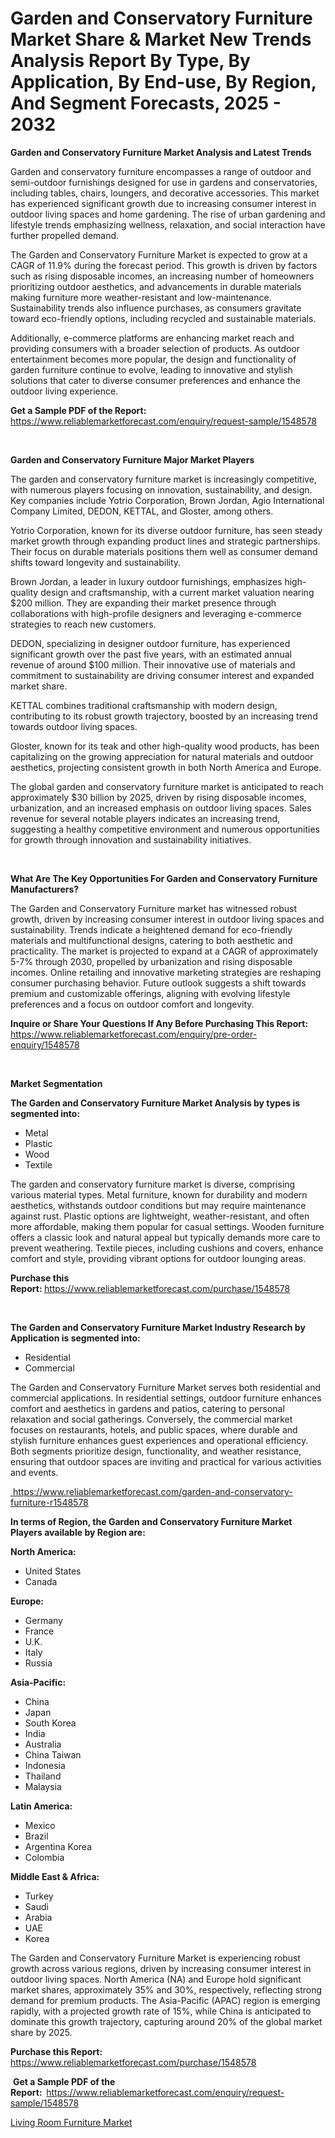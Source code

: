 <p><h1>Garden and Conservatory Furniture Market Share & Market New Trends Analysis Report By Type, By Application, By End-use, By Region, And Segment Forecasts, 2025 - 2032</h1></p><p><strong>Garden and Conservatory Furniture Market Analysis and Latest Trends</strong></p>
<p><p>Garden and conservatory furniture encompasses a range of outdoor and semi-outdoor furnishings designed for use in gardens and conservatories, including tables, chairs, loungers, and decorative accessories. This market has experienced significant growth due to increasing consumer interest in outdoor living spaces and home gardening. The rise of urban gardening and lifestyle trends emphasizing wellness, relaxation, and social interaction have further propelled demand.</p><p>The Garden and Conservatory Furniture Market is expected to grow at a CAGR of 11.9% during the forecast period. This growth is driven by factors such as rising disposable incomes, an increasing number of homeowners prioritizing outdoor aesthetics, and advancements in durable materials making furniture more weather-resistant and low-maintenance. Sustainability trends also influence purchases, as consumers gravitate toward eco-friendly options, including recycled and sustainable materials.</p><p>Additionally, e-commerce platforms are enhancing market reach and providing consumers with a broader selection of products. As outdoor entertainment becomes more popular, the design and functionality of garden furniture continue to evolve, leading to innovative and stylish solutions that cater to diverse consumer preferences and enhance the outdoor living experience.</p></p>
<p><strong>Get a Sample PDF of the Report:&nbsp;</strong> <a href="https://www.reliablemarketforecast.com/enquiry/request-sample/1548578?utm_campaign=1890&utm_medium=2&utm_source=Github&utm_content=ia&utm_term=08022025&utm_id=garden-and-conservatory-furniture">https://www.reliablemarketforecast.com/enquiry/request-sample/1548578</a></p>
<p>&nbsp;</p>
<p><strong>Garden and Conservatory Furniture Major Market Players</strong></p>
<p><p>The garden and conservatory furniture market is increasingly competitive, with numerous players focusing on innovation, sustainability, and design. Key companies include Yotrio Corporation, Brown Jordan, Agio International Company Limited, DEDON, KETTAL, and Gloster, among others.</p><p>Yotrio Corporation, known for its diverse outdoor furniture, has seen steady market growth through expanding product lines and strategic partnerships. Their focus on durable materials positions them well as consumer demand shifts toward longevity and sustainability. </p><p>Brown Jordan, a leader in luxury outdoor furnishings, emphasizes high-quality design and craftsmanship, with a current market valuation nearing $200 million. They are expanding their market presence through collaborations with high-profile designers and leveraging e-commerce strategies to reach new customers.</p><p>DEDON, specializing in designer outdoor furniture, has experienced significant growth over the past five years, with an estimated annual revenue of around $100 million. Their innovative use of materials and commitment to sustainability are driving consumer interest and expanded market share.</p><p>KETTAL combines traditional craftsmanship with modern design, contributing to its robust growth trajectory, boosted by an increasing trend towards outdoor living spaces. </p><p>Gloster, known for its teak and other high-quality wood products, has been capitalizing on the growing appreciation for natural materials and outdoor aesthetics, projecting consistent growth in both North America and Europe.</p><p>The global garden and conservatory furniture market is anticipated to reach approximately $30 billion by 2025, driven by rising disposable incomes, urbanization, and an increased emphasis on outdoor living spaces. Sales revenue for several notable players indicates an increasing trend, suggesting a healthy competitive environment and numerous opportunities for growth through innovation and sustainability initiatives.</p></p>
<p>&nbsp;</p>
<p><strong>What Are The Key Opportunities For Garden and Conservatory Furniture Manufacturers?</strong></p>
<p><p>The Garden and Conservatory Furniture market has witnessed robust growth, driven by increasing consumer interest in outdoor living spaces and sustainability. Trends indicate a heightened demand for eco-friendly materials and multifunctional designs, catering to both aesthetic and practicality. The market is projected to expand at a CAGR of approximately 5-7% through 2030, propelled by urbanization and rising disposable incomes. Online retailing and innovative marketing strategies are reshaping consumer purchasing behavior. Future outlook suggests a shift towards premium and customizable offerings, aligning with evolving lifestyle preferences and a focus on outdoor comfort and longevity.</p></p>
<p><strong>Inquire or Share Your Questions If Any Before Purchasing This Report:</strong> <a href="https://www.reliablemarketforecast.com/enquiry/pre-order-enquiry/1548578?utm_campaign=1890&utm_medium=2&utm_source=Github&utm_content=ia&utm_term=08022025&utm_id=garden-and-conservatory-furniture">https://www.reliablemarketforecast.com/enquiry/pre-order-enquiry/1548578</a></p>
<p>&nbsp;</p>
<p><strong>Market Segmentation</strong></p>
<p><strong>The Garden and Conservatory Furniture Market Analysis by types is segmented into:</strong></p>
<p><ul><li>Metal</li><li>Plastic</li><li>Wood</li><li>Textile</li></ul></p>
<p><p>The garden and conservatory furniture market is diverse, comprising various material types. Metal furniture, known for durability and modern aesthetics, withstands outdoor conditions but may require maintenance against rust. Plastic options are lightweight, weather-resistant, and often more affordable, making them popular for casual settings. Wooden furniture offers a classic look and natural appeal but typically demands more care to prevent weathering. Textile pieces, including cushions and covers, enhance comfort and style, providing vibrant options for outdoor lounging areas.</p></p>
<p><strong>Purchase this Report:&nbsp;</strong><a href="https://www.reliablemarketforecast.com/purchase/1548578?utm_campaign=1890&utm_medium=2&utm_source=Github&utm_content=ia&utm_term=08022025&utm_id=garden-and-conservatory-furniture">https://www.reliablemarketforecast.com/purchase/1548578</a></p>
<p>&nbsp;</p>
<p><strong>The Garden and Conservatory Furniture Market Industry Research by Application is segmented into:</strong></p>
<p><ul><li>Residential</li><li>Commercial</li></ul></p>
<p><p>The Garden and Conservatory Furniture Market serves both residential and commercial applications. In residential settings, outdoor furniture enhances comfort and aesthetics in gardens and patios, catering to personal relaxation and social gatherings. Conversely, the commercial market focuses on restaurants, hotels, and public spaces, where durable and stylish furniture enhances guest experiences and operational efficiency. Both segments prioritize design, functionality, and weather resistance, ensuring that outdoor spaces are inviting and practical for various activities and events. </p></p>
<p><a href="https://www.reliablemarketforecast.com/garden-and-conservatory-furniture-r1548578?utm_campaign=1890&utm_medium=2&utm_source=Github&utm_content=ia&utm_term=08022025&utm_id=garden-and-conservatory-furniture">&nbsp;https://www.reliablemarketforecast.com/garden-and-conservatory-furniture-r1548578</a></p>
<p><strong>In terms of Region, the Garden and Conservatory Furniture Market Players available by Region are:</strong></p>
<p>
    <p> <strong> North America: </strong>
        <ul>
            <li>United States</li>
            <li>Canada</li>
        </ul>
        </p> 
    <p> <strong> Europe: </strong>
        <ul>
            <li>Germany</li>
            <li>France</li>
            <li>U.K.</li>
            <li>Italy</li>
            <li>Russia</li>
        </ul>
        </p> 
    <p> <strong> Asia-Pacific: </strong>
        <ul>
            <li>China</li>
            <li>Japan</li>
            <li>South Korea</li>
            <li>India</li>
            <li>Australia</li>
            <li>China Taiwan</li>
            <li>Indonesia</li>
            <li>Thailand</li>
            <li>Malaysia</li>
        </ul>
        </p> 
    <p> <strong> Latin America: </strong>
        <ul>
            <li>Mexico</li>
            <li>Brazil</li>
            <li>Argentina Korea</li>
            <li>Colombia</li>
        </ul>
        </p> 
    <p> <strong> Middle East & Africa: </strong>
        <ul>
            <li>Turkey</li>
            <li>Saudi</li>
            <li>Arabia</li>
            <li>UAE</li>
            <li>Korea</li>
        </ul>
    </p>
    </p>
<p><p>The Garden and Conservatory Furniture Market is experiencing robust growth across various regions, driven by increasing consumer interest in outdoor living spaces. North America (NA) and Europe hold significant market shares, approximately 35% and 30%, respectively, reflecting strong demand for premium products. The Asia-Pacific (APAC) region is emerging rapidly, with a projected growth rate of 15%, while China is anticipated to dominate this growth trajectory, capturing around 20% of the global market share by 2025.</p></p>
<p><strong>Purchase this Report: </strong><a href="https://www.reliablemarketforecast.com/purchase/1548578?utm_campaign=1890&utm_medium=2&utm_source=Github&utm_content=ia&utm_term=08022025&utm_id=garden-and-conservatory-furniture">https://www.reliablemarketforecast.com/purchase/1548578</a></p>
<p>&nbsp;<strong>Get a Sample PDF of the Report:&nbsp;&nbsp;</strong><a href="https://www.reliablemarketforecast.com/enquiry/request-sample/1548578?utm_campaign=1890&utm_medium=2&utm_source=Github&utm_content=ia&utm_term=08022025&utm_id=garden-and-conservatory-furniture">https://www.reliablemarketforecast.com/enquiry/request-sample/1548578</a></p>
<p><strong></strong></p>
<p><p><a href="https://github.com/lylyparadise/Market-Research-Report-List-6/blob/main/living-room-furniture-market.md?utm_campaign=1890&utm_medium=2&utm_source=Github&utm_content=ia&utm_term=08022025&utm_id=garden-and-conservatory-furniture">Living Room Furniture Market</a></p></p>